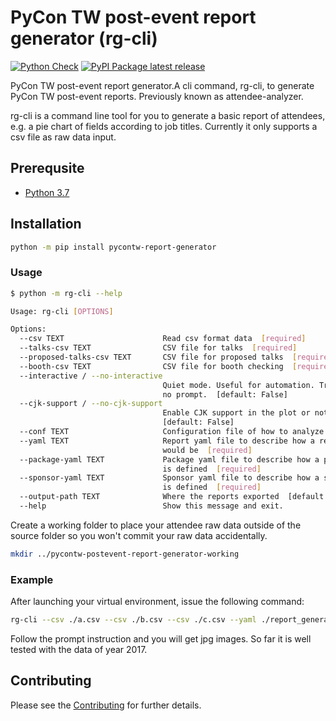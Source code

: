 # PyCon TW post-event report generator (rg-cli)

[![Python Check](https://github.com/pycontw/pycontw-postevent-report-generator/workflows/python%20check/badge.svg)](https://github.com/pycontw/postevent-report-generator/actions/workflows/python-check.yaml) [![PyPI Package latest release](https://img.shields.io/pypi/v/pycontw-report-generator.svg?style=flat-square)](https://pypi.org/project/pycontw-report-generator/)

PyCon TW post-event report generator.A cli command, rg-cli, to generate PyCon TW post-event reports. Previously known as attendee-analyzer.

rg-cli is a command line tool for you to generate a basic report of attendees, e.g. a pie chart of fields according to job titles.
Currently it only supports a csv file as raw data input.

## Prerequsite
* [Python 3.7](https://www.python.org/downloads/)

## Installation

```sh
python -m pip install pycontw-report-generator
```

### Usage

```sh
$ python -m rg-cli --help

Usage: rg-cli [OPTIONS]

Options:
  --csv TEXT                      Read csv format data  [required]
  --talks-csv TEXT                CSV file for talks  [required]
  --proposed-talks-csv TEXT       CSV file for proposed talks  [required]
  --booth-csv TEXT                CSV file for booth checking  [required]
  --interactive / --no-interactive
                                  Quiet mode. Useful for automation. True for
                                  no prompt.  [default: False]
  --cjk-support / --no-cjk-support
                                  Enable CJK support in the plot or not.
                                  [default: False]
  --conf TEXT                     Configuration file of how to analyze
  --yaml TEXT                     Report yaml file to describe how a report
                                  would be  [required]
  --package-yaml TEXT             Package yaml file to describe how a package
                                  is defined  [required]
  --sponsor-yaml TEXT             Sponsor yaml file to describe how a sponsor
                                  is defined  [required]
  --output-path TEXT              Where the reports exported  [default: /tmp]
  --help                          Show this message and exit.
```

Create a working folder to place your attendee raw data outside of the source folder so you won't commit your raw data accidentally.

```sh
mkdir ../pycontw-postevent-report-generator-working
```

### Example

After launching your virtual environment, issue the following command:

```sh
rg-cli --csv ./a.csv --csv ./b.csv --csv ./c.csv --yaml ./report_generator/data/generic.yaml --package-yaml ./examples/packages.yaml --sponsor-yaml ./examples/sponsors.yaml
```

Follow the prompt instruction and you will get jpg images. So far it is well tested with the data of year 2017.

## Contributing
Please see the [Contributing](contributing.md) for further details.
